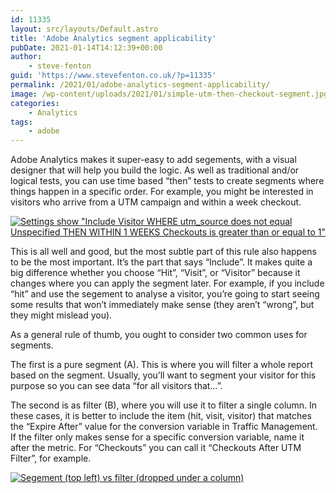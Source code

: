 ```yaml
---
id: 11335
layout: src/layouts/Default.astro
title: 'Adobe Analytics segment applicability'
pubDate: 2021-01-14T14:12:39+00:00
author:
    - steve-fenton
guid: 'https://www.stevefenton.co.uk/?p=11335'
permalink: /2021/01/adobe-analytics-segment-applicability/
image: /wp-content/uploads/2021/01/simple-utm-then-checkout-segment.jpg
categories:
    - Analytics
tags:
    - adobe
---
```


Adobe Analytics makes it super-easy to add segements, with a visual designer that will help you build the logic. As well as traditional and/or logical tests, you can use time based “then” tests to create segments where things happen in a specific order. For example, you might be interested in visitors who arrive from a UTM campaign and within a week checkout.

[![Settings show "Include Visitor WHERE utm_source does not equal Unspecified THEN WITHIN 1 WEEKS Checkouts is greater than or equal to 1"](https://www.stevefenton.co.uk/wp-content/uploads/2021/01/simple-utm-then-checkout-segment.jpg)](https://www.stevefenton.co.uk/2021/01/adobe-analytics-segment-applicability/simple-utm-then-checkout-segment/)

This is all well and good, but the most subtle part of this rule also happens to be the most important. It’s the part that says “Include”. It makes quite a big difference whether you choose “Hit”, “Visit”, or “Visitor” because it changes where you can apply the segment later. For example, if you include “hit” and use the segement to analyse a visitor, you’re going to start seeing some results that won’t immediately make sense (they aren’t “wrong”, but they might mislead you).

As a general rule of thumb, you ought to consider two common uses for segments.

The first is a pure segment (A). This is where you will filter a whole report based on the segment. Usually, you’ll want to segment your visitor for this purpose so you can see data “for all visitors that…”.

The second is as filter (B), where you will use it to filter a single column. In these cases, it is better to include the item (hit, visit, visitor) that matches the “Expire After” value for the conversion variable in Traffic Management. If the filter only makes sense for a specific conversion variable, name it after the metric. For “Checkouts” you can call it “Checkouts After UTM Filter”, for example.

[![Segement (top left) vs filter (dropped under a column)](https://www.stevefenton.co.uk/wp-content/uploads/2021/01/segment-vs-filter-1024x211.jpg)](https://www.stevefenton.co.uk/2021/01/adobe-analytics-segment-applicability/segment-vs-filter/)